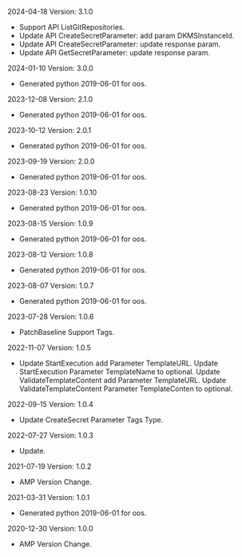 2024-04-18 Version: 3.1.0
- Support API ListGitRepositories.
- Update API CreateSecretParameter: add param DKMSInstanceId.
- Update API CreateSecretParameter: update response param.
- Update API GetSecretParameter: update response param.


2024-01-10 Version: 3.0.0
- Generated python 2019-06-01 for oos.

2023-12-08 Version: 2.1.0
- Generated python 2019-06-01 for oos.

2023-10-12 Version: 2.0.1
- Generated python 2019-06-01 for oos.

2023-09-19 Version: 2.0.0
- Generated python 2019-06-01 for oos.

2023-08-23 Version: 1.0.10
- Generated python 2019-06-01 for oos.

2023-08-15 Version: 1.0.9
- Generated python 2019-06-01 for oos.

2023-08-12 Version: 1.0.8
- Generated python 2019-06-01 for oos.

2023-08-07 Version: 1.0.7
- Generated python 2019-06-01 for oos.

2023-07-28 Version: 1.0.6
- PatchBaseline Support Tags.

2022-11-07 Version: 1.0.5
- Update StartExecution add Parameter TemplateURL.
   Update StartExecution Parameter TemplateName to optional.
   Update ValidateTemplateContent add Parameter TemplateURL.
   Update ValidateTemplateContent Parameter TemplateConten to optional.

2022-09-15 Version: 1.0.4
- Update CreateSecret Parameter Tags Type.

2022-07-27 Version: 1.0.3
 - Update.

2021-07-19 Version: 1.0.2
- AMP Version Change.

2021-03-31 Version: 1.0.1
- Generated python 2019-06-01 for oos.

2020-12-30 Version: 1.0.0
- AMP Version Change.

